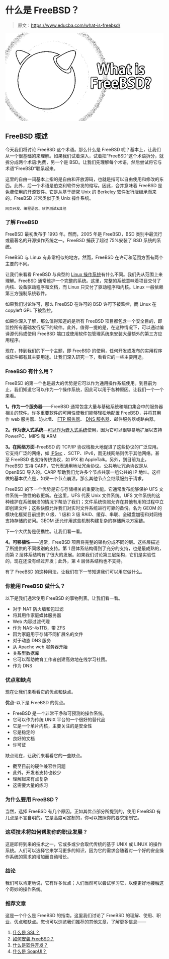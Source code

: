 # 什么是 FreeBSD？

> 原文：<https://www.educba.com/what-is-freebsd/>

![What-is-FreeBSD](img/ad5e55c228383350e29d1a805e97a79e.png)



## FreeBSD 概述

今天我们将讨论 FreeBSD 这个术语。那么什么是 FreeBSD 呢？基本上，让我们从一个很基础的来理解。如果我们试着深入，试着把“FreeBSD”这个术语拆分，就拆分成两个术语:免费，另一个是 BSD。让我们先理解每个术语，然后尝试将它与术语“FreeBSD”联系起来。

这里的自由一词基本上指的是自由和开放源码，也就是指可以自由使用和修改的东西。此外，后一个术语是伯克利软件分发的缩写。因此，合并意味着 FreeBSD 是免费使用的开源软件。它是从基于研究 Unix 的 Berkeley 软件发行版继承而来的。FreeBSD 非常类似于类 Unix 操作系统。

<small>网页开发、编程语言、软件测试&其他</small>

### 了解 FreeBSD

FreeBSD 最初发布于 1993 年。然而，2005 年是 FreeBSD，BSD 类别中最流行或最著名的开源操作系统之一。FreeBSD 捕获了超过 75%安装了 BSD 系统的系统。

FreeBSD 与 Linux 有非常相似的地方。然而，FreeBSD 在许可和范围方面有两个主要的不同。

让我们来看看 FreeBSD 与典型的 [Linux 操作系统](https://www.educba.com/introduction-to-linux/)有什么不同。我们先从范围上来理解。FreeBSD 通常维护一个完整的系统。这里，完整的系统意味着项目交付了内核、设备驱动程序和文档，而 Linux 只交付了驱动程序和内核。Linux 一般依赖第三方强制系统软件。

如果我们讨论许可，那么 FreeBSD 在许可的 BSD 许可下被监控，而 Linux 在 copyleft GPL 下被监控。

如果你深入了解，那么值得知道的是所有 FreeBSD 项目都包含一个安全目的，即监控所有基础发行版下的软件。此外，值得一提的是，在这种情况下，可以通过编译源代码或使用 FreeBSD 端口或使用软件包管理系统来安装大量额外的第三方应用程序。

现在，转到我们的下一个主题，即 FreeBSD 的使用，任何开发或发布的实用程序或软件都有其主要用途。让我们深入研究一下，看看它的一些主要用途。

### FreeBSD 有什么用？

FreeBSD 的第一个也是最大的优势是它可以作为通用操作系统使用。到目前为止，我们知道它可以作为一个操作系统，因此可以用于各种原因。让我们一个一个来看。

**1。作为一个服务器**——FreeBSD 通常包含大量与基础系统和端口集合中的服务器相关的软件。许多重要软件的可用性使我们能够轻松地配置 FreeBSD，并将其用作 web 服务器、防火墙、 [FTP 服务器](https://www.educba.com/what-is-ftp-server/)、 [DNS 服务器](https://www.educba.com/what-are-the-types-of-dns-servers/)、邮件服务器或路由器。

**2。作为嵌入式系统**—[可以作为嵌入式系统](https://www.educba.com/what-is-embedded-systems/)使用，因为它可以很容易地扩展以支持 PowerPC、MIPS 和 ARM

**3。在网络方面**–FreeBSD 的 TCP/IP 协议栈极大地促进了这些协议的广泛应用。它支持广泛的网络，如 [IPSec](https://www.educba.com/ipsec/) 、SCTP、IPv6，而无线网络则优于其他网络。甚至 FreeBSD 也支持传统协议，如 IPX 和 AppleTalk。另外，到目前为止，FreeBSD 支持 CARP，它代表通用地址冗余协议。公共地址冗余协议是从 OpenBSD 导入的。CARP 帮助我们允许多个节点共享一组公共的 IP 地址。这样做的基本优点是，如果一个节点崩溃，那么其他节点会继续服务于请求。

FreeBSD 的下一个优势是它与存储相关的重要功能。它通常发布能够保护 UFS 文件系统一致性的软更新。在这里，UFS 代表 Unix 文件系统。UFS 文件系统的这种维护在系统崩溃的情况下帮助了我们；文件系统快照允许在其他有用的过程中立即创建文件；这些快照允许我们对实时文件系统进行可靠的备份。名为 GEOM 的模块化框架目前提供 0 级、1 级和 3 级 RAID、缓存、串联、全磁盘加密和对网络支持存储的访问。GEOM 还允许用这些机制构建复杂的存储解决方案链。

下一个大优势是便携性。让我们看一看。

**4。可移植性**——通常，FreeBSD 项目将完整的架构分成不同的层。这些层描述了所提供的不同级别的支持。第 1 层体系结构得到了充分的支持，也是最成熟的，而第 2 层体系结构有了很大的发展。如果我们讨论第三层架构，它们是实验性的，现在还没有经过开发；此外，第 4 层体系结构也不支持。

有了 FreeBSD 的这种用法，让我们在下一节知道我们可以用它做什么。

### 你能用 FreeBSD 做什么？

以下是我们通常使用 FreeBSD 的事物列表。让我们看一看。

*   对于 NAT 防火墙和包过滤
*   将其用作家庭媒体服务器
*   Web 内容过滤代理
*   作为 NAS–4x1TB，带 ZFS
*   因为家庭用于存储不同扩展名的文件
*   对于动态 DNS 服务
*   从 Apache web 服务器开始
*   关系型数据库
*   它可以帮助教育工作者创建高效地在线学习社团。
*   作为 DNS

### 优点和缺点

现在让我们来看看它的优点和缺点。

**优点**–以下是 FreeBSD 的优点。

*   FreeBSD 是一个非常干净和可预测的操作系统。
*   它可以作为传统 UNIX 平台的一个很好的替代品
*   它是一个单片内核，主要关注的是安全性
*   它是稳定的
*   良好的文档
*   许可证

缺点现在，让我们来看看它的一些缺点。

*   截至目前的硬件兼容性问题
*   此外，开发者支持也较少
*   理解起来有点复杂
*   这需要大量的练习

### 为什么要用 FreeBSD？

当然，选择 FreeBSD 有几个原因。正如其优点部分所提到的，使用 FreeBSD 有几点是不言自明的。它是高度可定制的，你可以按照你的要求定制它。

### 这项技术将如何帮助你的职业发展？

这是即将到来的技术之一，它或多或少会取代传统的基于 UNIX 或 LINUX 的操作系统。人们可以选择它来学习更多的知识，因为它的需求会随着对一个好的安全操作系统的需求的增加而自动增长。

### 结论

我们可以肯定地说，它有许多优点；人们当然可以尝试学习它，以便更好地接触这个奇妙的操作系统。

### 推荐文章

这是一个什么是 FreeBSD 的指南。这里我们讨论了 FreeBSD 的理解、使用、职业、优点和缺点。您也可以浏览我们推荐的其他文章，了解更多信息——

1.  [什么是 SSL？](https://www.educba.com/what-is-ssl/)
2.  [如何安装 FreeBSD？](https://www.educba.com/install-freebsd/)
3.  [什么是软件开发？](https://www.educba.com/what-is-software-development/)
4.  [什么是 SoapUI？](https://www.educba.com/what-is-soapui/)





